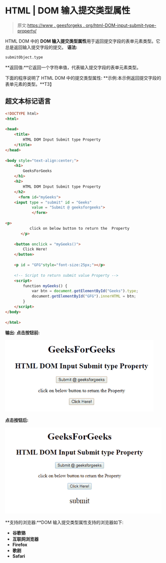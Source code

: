 # HTML | DOM 输入提交类型属性

> 原文:[https://www . geesforgeks . org/html-DOM-input-submit-type-property/](https://www.geeksforgeeks.org/html-dom-input-submit-type-property/)

HTML DOM 中的 **DOM 输入提交类型属性**用于返回提交字段的表单元素类型。它总是返回输入提交字段的提交。
**语法:**

```html
submitObject.type
```

**返回值:**它返回一个字符串值，代表输入提交字段的表单元素类型。

下面的程序说明了 HTML DOM 中的提交类型属性:
**示例:本示例返回提交字段的表单元素的类型。**T3】

## 超文本标记语言

```html
<!DOCTYPE html>
<html>

<head>
    <title>
        HTML DOM Input Submit type Property
    </title>
</head>

<body style="text-align:center;">
    <h1>
        GeeksForGeeks
    </h1>
    <h2>
        HTML DOM Input Submit type Property
    </h2>
      <form id="myGeeks">
    <input type = "submit" id = "Geeks"
            value = "Submit @ geeksforgeeks">
            </form>

<p>
           click on below button to return the  Property
       </p>

    <button onclick = "myGeeks()">
        Click Here!
    </button>

    <p id = "GFG"style="font-size:25px;"></p>

    <!-- Script to return submit value Property -->
    <script>
        function myGeeks() {
            var btn = document.getElementById("Geeks").type;
            document.getElementById("GFG").innerHTML = btn;
        }
    </script>
</body>

</html>                    
```

**输出:**
**点击按钮前:**

![](img/75048200bf79c67c8ad70760ea4c873d.png)

**点击按钮后:**

![](img/535328333ee304d12a311dad895677b7.png)

**支持的浏览器:**DOM 输入提交类型属性支持的浏览器如下:

*   **谷歌铬**
*   **互联网浏览器**
*   **Firefox**
*   **歌剧**
*   **Safari**